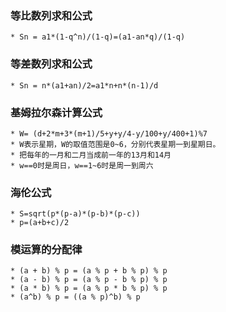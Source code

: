 ### 等比数列求和公式
    * Sn = a1*(1-q^n)/(1-q)=(a1-an*q)/(1-q)
### 等差数列求和公式
    * Sn = n*(a1+an)/2=a1*n+n*(n-1)/d
### 基姆拉尔森计算公式
    * W= (d+2*m+3*(m+1)/5+y+y/4-y/100+y/400+1)%7
    * W表示星期，W的取值范围是0~6，分别代表星期一到星期日。
    * 把每年的一月和二月当成前一年的13月和14月
    * w==0时是周日，w==1~6时是周一到周六
### 海伦公式
    * S=sqrt(p*(p-a)*(p-b)*(p-c))
    * p=(a+b+c)/2
### 模运算的分配律
    * (a + b) % p = (a % p + b % p) % p 
    * (a - b) % p = (a % p - b % p) % p 
    * (a * b) % p = (a % p * b % p) % p 
    * (a^b) % p = ((a % p)^b) % p
